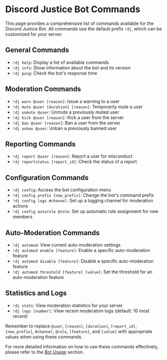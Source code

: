 # Discord Justice Bot Commands

This page provides a comprehensive list of commands available for the Discord Justice Bot. All commands use the default prefix `!dj`, which can be customized for your server.

## General Commands

- `!dj help`: Display a list of available commands
- `!dj info`: Show information about the bot and its version
- `!dj ping`: Check the bot's response time

## Moderation Commands

- `!dj warn @user [reason]`: Issue a warning to a user
- `!dj mute @user [duration] [reason]`: Temporarily mute a user
- `!dj unmute @user`: Unmute a previously muted user
- `!dj kick @user [reason]`: Kick a user from the server
- `!dj ban @user [reason]`: Ban a user from the server
- `!dj unban @user`: Unban a previously banned user

## Reporting Commands

- `!dj report @user [reason]`: Report a user for misconduct
- `!dj reportstatus [report_id]`: Check the status of a report

## Configuration Commands

- `!dj config`: Access the bot configuration menu
- `!dj config prefix [new_prefix]`: Change the bot's command prefix
- `!dj config logs #channel`: Set up a logging channel for moderation actions
- `!dj config autorole @role`: Set up automatic role assignment for new members

## Auto-Moderation Commands

- `!dj automod`: View current auto-moderation settings
- `!dj automod enable [feature]`: Enable a specific auto-moderation feature
- `!dj automod disable [feature]`: Disable a specific auto-moderation feature
- `!dj automod threshold [feature] [value]`: Set the threshold for an auto-moderation feature

## Statistics and Logs

- `!dj stats`: View moderation statistics for your server
- `!dj logs [number]`: View recent moderation logs (default: 10 most recent)

Remember to replace `@user`, `[reason]`, `[duration]`, `[report_id]`, `[new_prefix]`, `#channel`, `@role`, `[feature]`, and `[value]` with appropriate values when using these commands.

For more detailed information on how to use these commands effectively, please refer to the [Bot Usage](/docs/bot-usage) section.
